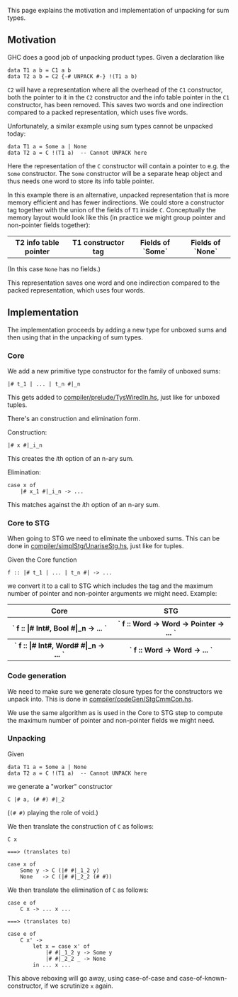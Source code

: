 
This page explains the motivation and implementation of unpacking for sum types.


## Motivation



GHC does a good job of unpacking product types. Given a declaration like


```wiki
data T1 a b = C1 a b
data T2 a b = C2 {-# UNPACK #-} !(T1 a b)
```


`C2` will have a representation where all the overhead of the `C1` constructor, both the pointer to it in the `C2` constructor and the info table pointer in the `C1` constructor, has been removed. This saves two words and one indirection  compared to a packed representation, which uses five words.



Unfortunately, a similar example using sum types cannot be unpacked today:


```wiki
data T1 a = Some a | None
data T2 a = C !(T1 a)  -- Cannot UNPACK here
```


Here the representation of the `C` constructor will contain a pointer to e.g. the `Some` constructor. The `Some` constructor will be a separate heap object and thus needs one word to store its info table pointer.



In this example there is an alternative, unpacked representation that is more memory efficient and has fewer indirections. We could store a constructor tag together with the union of the fields of `T1` inside `C`. Conceptually the memory layout would look like this (in practice we might group pointer and non-pointer fields together):


<table><tr><th> T2 info table pointer </th>
<th> T1 constructor tag </th>
<th> Fields of `Some` </th>
<th> Fields of `None` 
</th></tr></table>



(In this case `None` has no fields.)



This representation saves one word and one indirection compared to the packed representation, which uses four words.


## Implementation



The implementation proceeds by adding a new type for unboxed sums and then using that in the unpacking of sum types.


### Core



We add a new primitive type constructor for the family of unboxed sums:


```wiki
|# t_1 | ... | t_n #|_n
```


This gets added to [compiler/prelude/TysWiredIn.hs](/trac/ghc/browser/ghc/compiler/prelude/TysWiredIn.hs), just like for unboxed tuples.



There's an construction and elimination form.



Construction:


```wiki
|# x #|_i_n
```


This creates the *i*th option of an n-ary sum.



Elimination:


```wiki
case x of
    |# x_1 #|_i_n -> ...
```


This matches against the *i*th option of an n-ary sum.


### Core to STG



When going to STG we need to eliminate the unboxed sums. This can be done in [compiler/simplStg/UnariseStg.hs](/trac/ghc/browser/ghc/compiler/simplStg/UnariseStg.hs), just like for tuples.



Given the Core function


```wiki
f :: |# t_1 | ... | t_n #| -> ...
```


we convert it to a call to STG which includes the tag and the maximum number of pointer and non-pointer arguments we might need. Example:


<table><tr><th> Core </th>
<th> STG 
</th></tr>
<tr><th> ` f :: |# Int#, Bool #|_n -> ... ` </th>
<th> ` f :: Word -> Word -> Pointer -> ... ` 
</th></tr>
<tr><th> ` f :: |# Int#, Word# #|_n -> ... ` </th>
<th> ` f :: Word -> Word -> ... ` 
</th></tr></table>


### Code generation



We need to make sure we generate closure types for the constructors we unpack into. This is done in [compiler/codeGen/StgCmmCon.hs](/trac/ghc/browser/ghc/compiler/codeGen/StgCmmCon.hs).



We use the same algorithm as is used in the Core to STG step to compute the maximum number of pointer and non-pointer fields we might need.


### Unpacking



Given


```wiki
data T1 a = Some a | None
data T2 a = C !(T1 a)  -- Cannot UNPACK here
```


we generate a "worker" constructor


```wiki
C |# a, (# #) #|_2
```


(`(# #)` playing the role of void.)



We then translate the construction of `C` as follows:


```wiki
C x

===> (translates to)

case x of
    Some y -> C (|# #|_1_2 y)
    None   -> C (|# #|_2_2 (# #))
```


We then translate the elimination of `C` as follows:


```wiki
case e of
    C x -> ... x ...

===> (translates to)

case e of
    C x' ->
        let x = case x' of
            |# #|_1_2 y -> Some y
            |# #|_2_2 _ -> None
        in ... x ...
```


This above reboxing will go away, using case-of-case and case-of-known-constructor, if we scrutinize `x` again.


